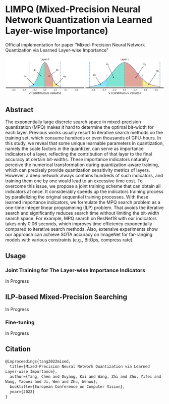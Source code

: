 # LIMPQ (Mixed-Precision Neural Network Quantization via Learned Layer-wise Importance)

Official implementation for paper "Mixed-Precision Neural Network Quantization via Learned Layer-wise Importance"



![](figures/1.png)

## Abstract

The exponentially large discrete search space in mixed-precision quantization (MPQ) makes it hard to determine the optimal bit-width for each layer. Previous works usually resort to iterative search methods on the training set, which consume hundreds or even thousands of GPU-hours. In this study, we reveal that some unique learnable parameters in quantization, namely the scale factors in the quantizer, can serve as importance indicators of a layer, reflecting the contribution of that layer to the final accuracy at certain bit-widths. These importance indicators naturally perceive the numerical transformation during quantization-aware training, which can precisely provide quantization sensitivity metrics of layers. However, a deep network always contains hundreds of such indicators, and training them one by one would lead to an excessive time cost. To overcome this issue, we propose a joint training scheme that can obtain all indicators at once. It considerably speeds up the indicators training process by parallelizing the original sequential training processes. With these learned importance indicators, we formulate the MPQ search problem as a one-time integer linear programming (ILP) problem. That avoids the iterative search and significantly reduces search time without limiting the bit-width search space. For example, MPQ search on ResNet18 with our indicators takes only 0.06 seconds, which improves time efficiency exponentially compared to iterative search methods. Also, extensive experiments show our approach can achieve SOTA accuracy on ImageNet for far-ranging models with various constraints (e.g., BitOps, compress rate).



## Usage

### Joint Training for The Layer-wise Importance Indicators

In Progress



## ILP-based Mixed-Precision Searching

In Progress



### Fine-tuning

In Progress



## Citation

```
@inproceedings{tang2022mixed,
  title={Mixed-Precision Neural Network Quantization via Learned Layer-wise Importance},
  author={Tang, Chen and Ouyang, Kai and Wang, Zhi and Zhu, Yifei and Wang, Yaowei and Ji, Wen and Zhu, Wenwu},
  booktitle={European Conference on Computer Vision},
  year={2022}
}
```

